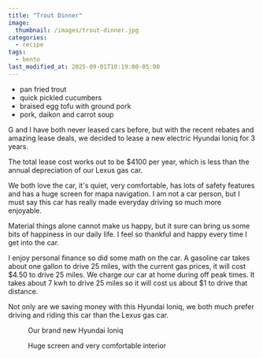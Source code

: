 ```yaml
---
title: "Trout Dinner"
image: 
  thumbnail: /images/trout-dinner.jpg
categories:
  - recipe
tags:
  - bento
last_modified_at: 2025-09-01T10:19:00-05:00
---
```


* pan fried trout
* quick pickled cucumbers
* braised egg tofu with ground pork 
* pork, daikon and carrot soup

G and I have both never leased cars before, but with the recent rebates and amazing lease deals, we decided to lease a new electric Hyundai Ioniq for 3 years. 

The total lease cost works out to be $4100 per year, which is less than the annual depreciation of our Lexus gas car. 

We both love the car, it's quiet, very comfortable, has lots of safety features and has a huge screen for mapa navigation. I am not a car person, but I must say this car has really made everyday driving so much more enjoyable.

Material things alone cannot make us happy, but it sure can bring us some bits of happiness in our daily life. I feel so thankful and happy every time I get into the car. 

I enjoy personal finance so did some math on the car. A gasoline car takes about one gallon to drive 25 miles, with the current gas prices, it will cost $4.50 to drive 25 miles. We charge our car at home during off peak times. It takes about 7 kwh to drive 25 miles so it will cost us about $1 to drive that distance.

Not only are we saving money with this Hyundai Ioniq, we both much prefer driving and riding this car than the Lexus gas car.

<figure class="align-left">
  <a href="#"><img src="{{ '/images/hyundai-ioniq.jpg' | absolute_url }}" alt=""></a>
  <figcaption>Our brand new Hyundai Ioniq</figcaption>
</figure> 

<figure class="align-left">
  <a href="#"><img src="{{ '/images/hyundai-ioniq-interior.jpg' | absolute_url }}" alt=""></a>
  <figcaption>Huge screen and very comfortable interior</figcaption>
</figure> 